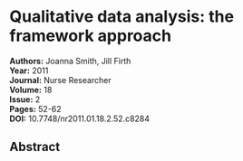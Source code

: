 # Qualitative data analysis: the framework approach

**Authors:** Joanna Smith, Jill Firth  
**Year:** 2011  
**Journal:** Nurse Researcher  
**Volume:** 18  
**Issue:** 2  
**Pages:** 52-62  
**DOI:** 10.7748/nr2011.01.18.2.52.c8284  

## Abstract


